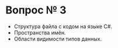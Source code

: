 # Вопрос № 3

* Структура файла с кодом на языке C#. 
* Пространства имён. 
* Области видимости типов данных.

